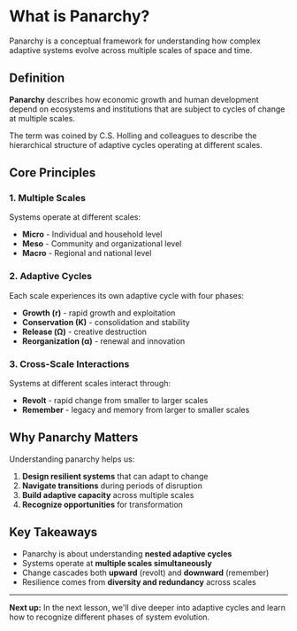 # What is Panarchy?

Panarchy is a conceptual framework for understanding how complex adaptive systems evolve across multiple scales of space and time.

## Definition

**Panarchy** describes how economic growth and human development depend on ecosystems and institutions that are subject to cycles of change at multiple scales.

The term was coined by C.S. Holling and colleagues to describe the hierarchical structure of adaptive cycles operating at different scales.

## Core Principles

### 1. Multiple Scales

Systems operate at different scales:
- **Micro** - Individual and household level
- **Meso** - Community and organizational level
- **Macro** - Regional and national level

### 2. Adaptive Cycles

Each scale experiences its own adaptive cycle with four phases:
- **Growth (r)** - rapid growth and exploitation
- **Conservation (K)** - consolidation and stability
- **Release (Ω)** - creative destruction
- **Reorganization (α)** - renewal and innovation

### 3. Cross-Scale Interactions

Systems at different scales interact through:
- **Revolt** - rapid change from smaller to larger scales
- **Remember** - legacy and memory from larger to smaller scales

## Why Panarchy Matters

Understanding panarchy helps us:

1. **Design resilient systems** that can adapt to change
2. **Navigate transitions** during periods of disruption
3. **Build adaptive capacity** across multiple scales
4. **Recognize opportunities** for transformation

## Key Takeaways

- Panarchy is about understanding **nested adaptive cycles**
- Systems operate at **multiple scales simultaneously**
- Change cascades both **upward** (revolt) and **downward** (remember)
- Resilience comes from **diversity and redundancy** across scales

---

**Next up:** In the next lesson, we'll dive deeper into adaptive cycles and learn how to recognize different phases of system evolution.
